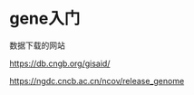 # gene入门


数据下载的网站

https://db.cngb.org/gisaid/

https://ngdc.cncb.ac.cn/ncov/release_genome





































